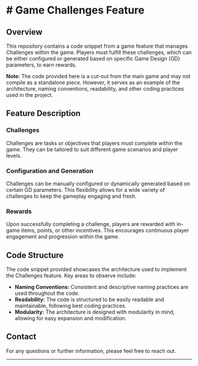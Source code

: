 # # Game Challenges Feature

## Overview

This repository contains a code snippet from a game feature that manages Challenges within the game. Players must fulfill these challenges, which can be either configured or generated based on specific Game Design (GD) parameters, to earn rewards.

**Note:** The code provided here is a cut-out from the main game and may not compile as a standalone piece. However, it serves as an example of the architecture, naming conventions, readability, and other coding practices used in the project.

## Feature Description

### Challenges

Challenges are tasks or objectives that players must complete within the game. They can be tailored to suit different game scenarios and player levels.

### Configuration and Generation

Challenges can be manually configured or dynamically generated based on certain GD parameters. This flexibility allows for a wide variety of challenges to keep the gameplay engaging and fresh.

### Rewards

Upon successfully completing a challenge, players are rewarded with in-game items, points, or other incentives. This encourages continuous player engagement and progression within the game.

## Code Structure

The code snippet provided showcases the architecture used to implement the Challenges feature. Key areas to observe include:

- **Naming Conventions:** Consistent and descriptive naming practices are used throughout the code.
- **Readability:** The code is structured to be easily readable and maintainable, following best coding practices.
- **Modularity:** The architecture is designed with modularity in mind, allowing for easy expansion and modification.

## Contact

For any questions or further information, please feel free to reach out.

---
